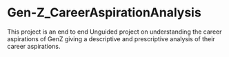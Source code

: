 # Gen-Z_CareerAspirationAnalysis
This project is an end to end Unguided project on understanding the career aspirations of GenZ giving a descriptive and prescriptive analysis of their career aspirations.
